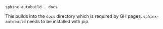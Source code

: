 `sphinx-autobuild . docs`

This builds into the `docs` directory which is required by GH pages. `sphinx-autobuild` needs to be installed with pip.
